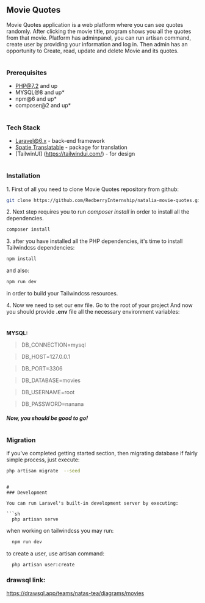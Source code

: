 Movie Quotes 
---
Movie Quotes application is a web platform where you can see quotes randomly. After clicking the movie title, program shows you all the quotes from that movie. Platform has adminpanel, you can run artisan command, create user by providing your information and log in. Then admin has an opportunity to Create, read, update and delete Movie and its quotes.

#
### Prerequisites

* PHP@7.2 and up
* MYSQL@8 and up*
* npm@6 and up*
* composer@2 and up*


#
### Tech Stack

* [Laravel@6.x](https://laravel.com/docs/6.x) - back-end framework
* [Spatie Translatable](https://github.com/spatie/laravel-translatable) - package for translation
* [TailwinUI] (https://tailwindui.com/) - for design

#
### Installation
1\. First of all you need to clone Movie Quotes repository from github:
```sh
git clone https://github.com/RedberryInternship/natalia-movie-quotes.git
```

2\. Next step requires you to run *composer install* in order to install all the dependencies.
```sh
composer install
```

3\. after you have installed all the PHP dependencies, it's time to install Tailwindcss dependencies:
```sh
npm install
```

and also:
```sh
npm run dev
```
in order to build your Tailwindcss resources.

4\. Now we need to set our env file. Go to the root of your project
And now you should provide **.env** file all the necessary environment variables:

#
**MYSQL:**
>DB_CONNECTION=mysql

>DB_HOST=127.0.0.1

>DB_PORT=3306

>DB_DATABASE=movies

>DB_USERNAME=root

>DB_PASSWORD=nanana



##### Now, you should be good to go!


#
### Migration
if you've completed getting started section, then migrating database if fairly simple process, just execute:
```sh
php artisan migrate  --seed
```

```

#
### Development

You can run Laravel's built-in development server by executing:

```sh
  php artisan serve
```

when working on tailwindcss you may run:

```sh
  npm run dev
```

to create a user, use artisan command:
```
  php artisan user:create
```

### drawsql link:

https://drawsql.app/teams/natas-tea/diagrams/movies
